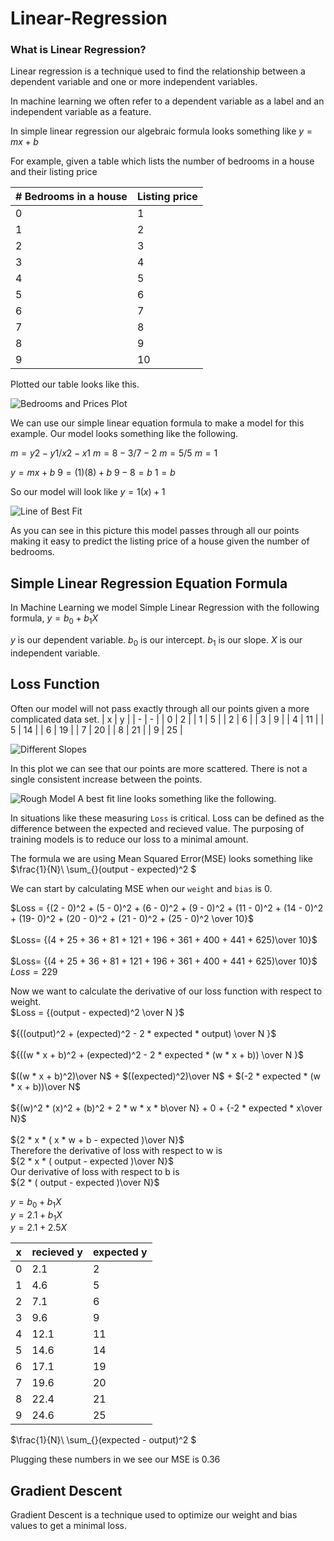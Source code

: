 # Linear-Regression

### What is Linear Regression?

Linear regression is a technique used to find the relationship between a dependent variable and one or more independent variables.

In machine learning we often refer to a dependent variable as a label and an independent variable as a feature.

In simple linear regression our algebraic formula looks something like $y = mx + b$

For example, given a table which lists the number of bedrooms in a house and their listing price

| # Bedrooms in a house | Listing price |
| --------------------- | ------------- |
| 0                     | 1             |
| 1                     | 2             |
| 2                     | 3             |
| 3                     | 4             |
| 4                     | 5             |
| 5                     | 6             |
| 6                     | 7             |
| 7                     | 8             |
| 8                     | 9             |
| 9                     | 10            |

Plotted our table looks like this.

![Bedrooms and Prices Plot](/images/plot.png)

We can use our simple linear equation formula to make a model for this example. Our model looks something like the following.

$m = y2 - y1 / x2 - x1$
$m= 8 - 3 / 7 - 2$
$m= 5 / 5$
$m= 1$

$y = mx + b$
$9 = (1)(8) + b$
$9 - 8 = b$
$1 = b$

So our model will look like $y = 1(x) + 1$

![Line of Best Fit](/images/lineOfBestFit.png)

As you can see in this picture this model passes through all our points making it easy to predict the listing price of a house given the number of bedrooms.

## Simple Linear Regression Equation Formula

In Machine Learning we model Simple Linear Regression with the following formula,
$y=b_{0} + b_{1}X$

$y$ is our dependent variable.
$b_{0}$ is our intercept.
$b_{1}$ is our slope.
$X$ is our independent variable.

## Loss Function

Often our model will not pass exactly through all our points given a more complicated data set.
| x | y |
| - | - |
| 0 | 2 |
| 1 | 5 |
| 2 | 6 |
| 3 | 9 |
| 4 | 11 |
| 5 | 14 |
| 6 | 19 |
| 7 | 20 |
| 8 | 21 |
| 9 | 25 |

![Different Slopes](/images/differentSlopes.png)

In this plot we can see that our points are more scattered. There is not a single consistent increase between the points.

![Rough Model](/images/RoughLine.png)
A best fit line looks something like the following.

In situations like these measuring `Loss` is critical. Loss can be defined as the difference between the expected and recieved value. The purposing of training models is to reduce our loss to a minimal amount.

The formula we are using Mean Squared Error(MSE) looks something like
$\frac{1}{N}\ \sum\_{}\(output - expected)^2 $

We can start by calculating MSE when our `weight` and `bias` is 0.

$Loss = {(2 - 0)^2 + (5 - 0)^2 + (6 - 0)^2 + (9 - 0)^2 + (11 - 0)^2 + (14 - 0)^2 + (19- 0)^2 + (20 - 0)^2 + (21 - 0)^2 + (25 - 0)^2 \over 10}$<br /> 
<br /> 
$Loss= {(4 + 25 + 36 + 81 + 121 + 196 + 361 + 400 + 441 + 625)\over 10}$<br /> 
<br /> 
$Loss= {(4 + 25 + 36 + 81 + 121 + 196 + 361 + 400 + 441 + 625)\over 10}$<br /> 
$Loss= 229$<br /> 

Now we want to calculate the derivative of our loss function with respect to weight. 
<br />
$Loss = {(output - expected)^2 \over N }$ <br />
<br />
${((output)^2 + (expected)^2 - 2 * expected * output) \over N }$ <br />
<br />
${((w * x + b)^2 + (expected)^2 - 2 * expected * (w * x + b)) \over N }$ <br />
<br />
$((w * x + b)^2)\over N$ + $((expected)^2)\over N$ + $(-2 * expected * (w * x + b))\over N$ <br />
<br />
${(w)^2 * (x)^2 + (b)^2 + 2 * w * x * b\over N} + 0 +  {-2 * expected * x\over N}$ <br />
<br />
${2 * x * ( x * w + b - expected )\over N}$ <br />
Therefore the derivative of loss with respect to w is <br>
${2 * x * ( output - expected )\over N}$ <br />
Our derivative of loss with respect to b is <br>
${2 * ( output - expected )\over N}$ <br />




$y=b_{0} + b_{1}X$<br /> 
$y=2.1 + b_{1}X$<br /> 
$y=2.1 + 2.5X$

| x   | recieved y | expected y |
| --- | ---------- | ---------- |
| 0   | 2.1        | 2          |
| 1   | 4.6        | 5          |
| 2   | 7.1        | 6          |
| 3   | 9.6        | 9          |
| 4   | 12.1       | 11         |
| 5   | 14.6       | 14         |
| 6   | 17.1       | 19         |
| 7   | 19.6       | 20         |
| 8   | 22.4       | 21         |
| 9   | 24.6       | 25         |

$\frac{1}{N}\ \sum\_{}\(expected - output)^2 $

Plugging these numbers in we see our MSE is $0.36$

## Gradient Descent

Gradient Descent is a technique used to optimize our weight and bias values to get a minimal loss.
